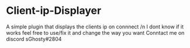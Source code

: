 # Client-ip-Displayer
A simple plugin that displays the clients ip on connnect /n
I dont know if it works feel free to use/fix it and change the way you want
Conntact me on discord sGhosty#2804
